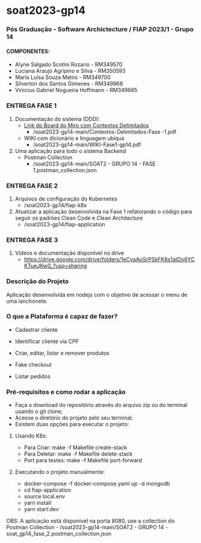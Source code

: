 # soat2023-gp14
### Pós Graduação - Software Archictecture / FIAP 2023/1 - Grupo 14

#### COMPONENTES:
- Alyne Salgado Scotini Rozario - RM349570
- Luciana Araujo Agripino e Silva - RM350593 
- Maria Luísa Souza Matos - RM349700 
- Silverton dos Santos Gimenes - RM349968
- Vinicius Gabriel Nogueira Hoffmann - RM349665 

### ENTREGA FASE 1
1. Documentação do sistema (DDD):
   - [Link do Board do Miro com Contextos Delimitados](https://miro.com/app/board/uXjVMLGA6LU=/)
     - /soat2023-gp14-main/Contextos-Delimitados-Fase -1.pdf
   - WIKI com dicionário e linguagem ubíqua 
     - /soat2023-gp14-main/WIKI-Fase1-gp14.pdf
2. Uma aplicação para todo o sistema Backend
   - Postman Collection 
     - /soat2023-gp14-main/SOAT2 - GRUPO 14 - FASE 1.postman_collection.json

### ENTREGA FASE 2
1. Arquivos de configuração do Kubernetes
   - /soat2023-gp14/fiap-k8s
2. Atualizar a aplicação desenvolvida na Fase 1 refatorando o código para seguir os
padrões Clean Code e Clean Architecture
    - /soat2023-gp14/fiap-application

### ENTREGA FASE 3
1. Vídeos e documentação disponível no drive
    - https://drive.google.com/drive/folders/1eCyaAoSrPSkFK8s1atDo6YCKTueJKw0_?usp=sharing

### Descrição do Projeto
Aplicação desenvolvida em nodejs com o objetivo de acessar o menu de uma lanchonete.

### O que a Plataforma é capaz de fazer?

- Cadastrar cliente

- Identificar cliente via CPF

- Criar, editar, listar e remover produtos

- Fake checkout

- Listar pedidos


### Pré-requisitos e como rodar a aplicação

- Faça o download do repositório através do arquivo zip ou do terminal usando o git clone;
- Acesse o diretório do projeto pelo seu terminal;
- Existem duas opções para executar o projeto:
1. Usando K8s:
   - Para Criar: make -f Makefile create-stack
   - Para Deletar: make -f Makefile delete-stack
   - Port para testes: make -f Makefile port-forward

     
2. Executando o projeto manualmente:
   - docker-compose -f docker-compose.yaml up -d mongodb 
   - cd fiap-application
   - source local.env
   - yarn install
   - yarn start:dev

OBS: A aplicação está disponivel na porta 8080, use a collection do Postman Collection
      - /soat2023-gp14-main/SOAT2 - GRUPO 14 - soat_gp14_fase_2.postman_collection.json